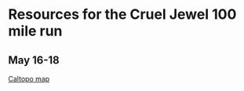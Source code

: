 # Resources for the Cruel Jewel 100 mile run
## May 16-18

[Caltopo map](https://caltopo.com/m/AJJB201/NC897Q510B1V0LSN)

